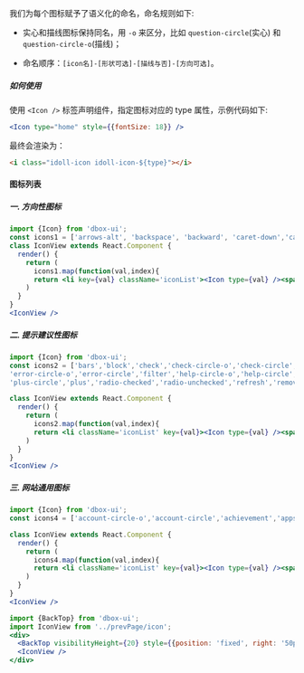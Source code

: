
我们为每个图标赋予了语义化的命名，命名规则如下:

- 实心和描线图标保持同名，用 `-o` 来区分，比如 `question-circle`(实心) 和 `question-circle-o`(描线)；

- 命名顺序：`[icon名]-[形状可选]-[描线与否]-[方向可选]`。

##### **如何使用**

使用 `<Icon />` 标签声明组件，指定图标对应的 type 属性，示例代码如下:

```jsx
<Icon type="home" style={{fontSize: 18}} />
```

最终会渲染为：

```html
<i class="idoll-icon idoll-icon-${type}"></i>
```


#### **图标列表**


##### **一. 方向性图标**

```jsx
import {Icon} from 'dbox-ui';
const icons1 = ['arrows-alt', 'backspace', 'backward', 'caret-down','caret-left', 'caret-right', 'caret-up', 'down', 'forward', 'fullscreen-exit','fullscreen', 'left','left-circle-o', 'menu-fold', 'menu-unfold','redo', 'reply-all','reply','right','right-circle-o','shrink','swap-horiz','swap-vert','undo','up','zoom-out'];
class IconView extends React.Component {
  render() {
    return (
      icons1.map(function(val,index){
      return <li key={val} className='iconList'><Icon type={val} /><span>{val}</span></li>})
    )
  }
}
<IconView />
```

##### **二. 提示建议性图标**

```jsx
import {Icon} from 'dbox-ui';
const icons2 = ['bars','block','check','check-circle-o','check-circle','checkbox-blank-o', 'checkbox-checked','checkbox-indeterminate','close-circle','close-circle-o','close','delete','done',
'error-circle-o','error-circle','filter','help-circle-o','help-circle','history', 'info-circle-o','info-circle', 'list','loading','menu','more','plus_box','plus-circle-o',
'plus-circle','plus','radio-checked','radio-unchecked','refresh','remove-circle-o','remove-circle','remove','search','warning-o','warning'];

class IconView extends React.Component {
  render() {
    return (
      icons2.map(function(val,index){
      return <li className='iconList' key={val}><Icon type={val} /><span>{val}</span></li>})
    )
  }
}
<IconView />
```

##### **三. 网站通用图标**

```jsx
import {Icon} from 'dbox-ui';
const icons4 = ['account-circle-o','account-circle','achievement','appstore-o','assessment','bank-o','bank','book','calendar','chart','clear','clip','clock-o','cloud-download','cloud-upload','cloud','computer','copy','copyright','creditcard','dashboard','download','edit','email','equalizer','explore','eye_close','eye','file','flag','folder','home','hourglass','image','link-off','link','lock','logout','message','notifications','phone','platform','sad','setting','share','smile','star-half','star-o','star','tag','thumb-down','thumb-up','tool','trophy','unlock','upload','user-add','user-group','user','verified','voice','volume-down','volume-mute','volume-off','volume-up','wallet','widgets'];

class IconView extends React.Component {
  render() {
    return (
      icons4.map(function(val,index){
      return <li className='iconList' key={val}><Icon type={val} /><span>{val}</span></li>})
    )
  }
}
<IconView />
```

<style>
.iconList {
  list-style:none;
  float:left;
  width: 25%;
  font-size:18px;
  height: 100px;
  text-align:center;
  transition: all .2s;
}
.iconList:hover i {
  color: #13B886;
  transition: all .2s;
  font-size:32px
}
.iconList:hover span {
  font-size:14px;
  transition: all .2s;
}
.iconList i,.iconList span {
  display:block;
}
</style>

```jsx noeditor
import {BackTop} from 'dbox-ui';
import IconView from '../prevPage/icon';
<div>
  <BackTop visibilityHeight={20} style={{position: 'fixed', right: '50px'}}/>
  <IconView />
</div>
```
